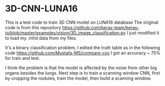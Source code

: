 # 3D-CNN-LUNA16
This is a test code to train 3D CNN model on LUNA16 database
The original code is from this repository https://github.com/keras-team/keras-io/blob/master/examples/vision/3D_image_classification.py
I just modified it to load my .mhd data from my files.

It's a binary classification problem, I edited the truth table as in the following code https://github.com/Mustafa-MS/compare-csv
I got an accuracy ~ 75% for train and test.

I think the problem is that the model is affected by the noise from other big organs besides the lungs.
Next step is to train a scanning window CNN, first by cropping the nodules, train the model, then build a scanning window.
